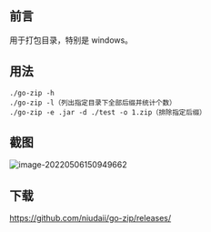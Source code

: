 ## 前言

用于打包目录，特别是 windows。

## 用法

```
./go-zip -h
./go-zip -l（列出指定目录下全部后缀并统计个数）
./go-zip -e .jar -d ./test -o 1.zip（排除指定后缀）
```

## 截图

![image-20220506150949662](https://nnotes.oss-cn-hangzhou.aliyuncs.com/notes/image-20220506150949662.png)

## 下载

https://github.com/niudaii/go-zip/releases/
